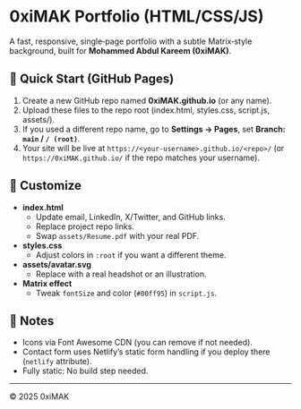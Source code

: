 # 0xiMAK Portfolio (HTML/CSS/JS)

A fast, responsive, single‑page portfolio with a subtle Matrix‑style background, built for **Mohammed Abdul Kareem (0xiMAK)**.

## 🚀 Quick Start (GitHub Pages)

1. Create a new GitHub repo named **0xiMAK.github.io** (or any name).
2. Upload these files to the repo root (index.html, styles.css, script.js, assets/).
3. If you used a different repo name, go to **Settings → Pages**, set **Branch: `main` / `/ (root)`**.
4. Your site will be live at `https://<your-username>.github.io/<repo>/` (or `https://0xiMAK.github.io/` if the repo matches your username).

## 🔧 Customize

- **index.html**
  - Update email, LinkedIn, X/Twitter, and GitHub links.
  - Replace project repo links.
  - Swap `assets/Resume.pdf` with your real PDF.
- **styles.css**
  - Adjust colors in `:root` if you want a different theme.
- **assets/avatar.svg**
  - Replace with a real headshot or an illustration.
- **Matrix effect**
  - Tweak `fontSize` and color (`#00ff95`) in `script.js`.

## 🧩 Notes

- Icons via Font Awesome CDN (you can remove if not needed).
- Contact form uses Netlify’s static form handling if you deploy there (`netlify` attribute).
- Fully static: No build step needed.

---

© 2025 0xiMAK
